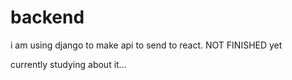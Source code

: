 # backend

<p>i am using django to make api to send to react. NOT FINISHED yet</p>
<p>currently studying about it...</p>

